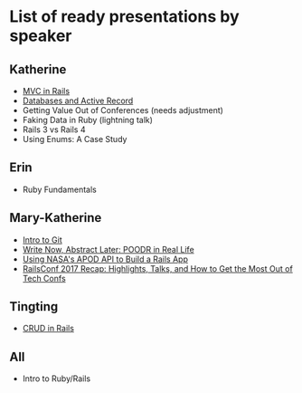 # List of ready presentations by speaker

## Katherine
* [MVC in Rails](https://www.slideshare.net/secret/lk33Pi8rBgz8Pz)
* [Databases and Active Record](http://www.katherine.tech/active-record/#/)
* Getting Value Out of Conferences (needs adjustment)
* Faking Data in Ruby (lightning talk)
* Rails 3 vs Rails 4
* Using Enums: A Case Study

## Erin
* Ruby Fundamentals

## Mary-Katherine
* [Intro to Git](https://drive.google.com/open?id=1FD-vzUPdxwnrJ06Mu69GfjZooCJePpjjq-ZEEnl35vs)
* [Write Now, Abstract Later: POODR in Real Life](https://drive.google.com/open?id=18T3sZcrdnIho5_CsnILesjDIndNshY-ImnZGC57CVZA)
* [Using NASA's APOD API to Build a Rails App](https://emkaydeum.wordpress.com/2016/04/28/tutorial-build-a-rails-app-using-the-nasa-astronomy-photo-of-the-day-api/)
* [RailsConf 2017 Recap: Highlights, Talks, and How to Get the Most Out of Tech Confs](https://docs.google.com/presentation/d/1T7JJgEsKK2TnwKs9lNpbCA_r3uUfyUqR5h7KWw3j-IY/edit?usp=sharing)

## Tingting
* [CRUD in Rails](http://slides.com/tingtingwang/crud-rails#/)

## All
* Intro to Ruby/Rails
